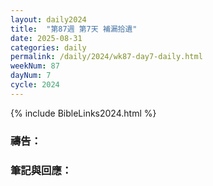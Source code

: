 ```yaml
---
layout: daily2024
title:  "第87週 第7天 補漏拾遺"
date: 2025-08-31
categories: daily
permalink: /daily/2024/wk87-day7-daily.html
weekNum: 87
dayNum: 7
cycle: 2024
---
```


{% include BibleLinks2024.html %}

### 禱告：

### 筆記與回應：
